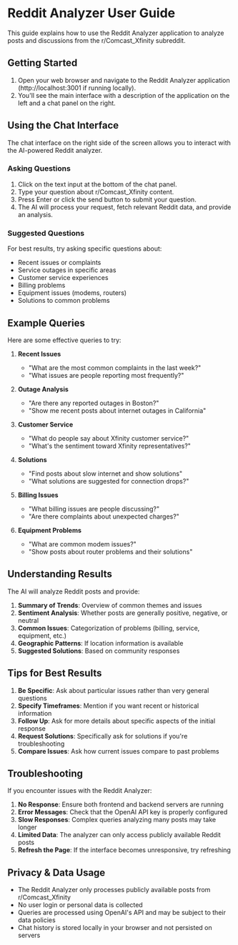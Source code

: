 # Reddit Analyzer User Guide

This guide explains how to use the Reddit Analyzer application to analyze posts and discussions from the r/Comcast_Xfinity subreddit.

## Getting Started

1. Open your web browser and navigate to the Reddit Analyzer application (http://localhost:3001 if running locally).
2. You'll see the main interface with a description of the application on the left and a chat panel on the right.

## Using the Chat Interface

The chat interface on the right side of the screen allows you to interact with the AI-powered Reddit analyzer.

### Asking Questions

1. Click on the text input at the bottom of the chat panel.
2. Type your question about r/Comcast_Xfinity content.
3. Press Enter or click the send button to submit your question.
4. The AI will process your request, fetch relevant Reddit data, and provide an analysis.

### Suggested Questions

For best results, try asking specific questions about:

- Recent issues or complaints
- Service outages in specific areas
- Customer service experiences
- Billing problems
- Equipment issues (modems, routers)
- Solutions to common problems

## Example Queries

Here are some effective queries to try:

1. **Recent Issues**
   - "What are the most common complaints in the last week?"
   - "What issues are people reporting most frequently?"

2. **Outage Analysis**
   - "Are there any reported outages in Boston?"
   - "Show me recent posts about internet outages in California"

3. **Customer Service**
   - "What do people say about Xfinity customer service?"
   - "What's the sentiment toward Xfinity representatives?"

4. **Solutions**
   - "Find posts about slow internet and show solutions"
   - "What solutions are suggested for connection drops?"

5. **Billing Issues**
   - "What billing issues are people discussing?"
   - "Are there complaints about unexpected charges?"

6. **Equipment Problems**
   - "What are common modem issues?"
   - "Show posts about router problems and their solutions"

## Understanding Results

The AI will analyze Reddit posts and provide:

1. **Summary of Trends**: Overview of common themes and issues
2. **Sentiment Analysis**: Whether posts are generally positive, negative, or neutral
3. **Common Issues**: Categorization of problems (billing, service, equipment, etc.)
4. **Geographic Patterns**: If location information is available
5. **Suggested Solutions**: Based on community responses

## Tips for Best Results

1. **Be Specific**: Ask about particular issues rather than very general questions
2. **Specify Timeframes**: Mention if you want recent or historical information
3. **Follow Up**: Ask for more details about specific aspects of the initial response
4. **Request Solutions**: Specifically ask for solutions if you're troubleshooting
5. **Compare Issues**: Ask how current issues compare to past problems

## Troubleshooting

If you encounter issues with the Reddit Analyzer:

1. **No Response**: Ensure both frontend and backend servers are running
2. **Error Messages**: Check that the OpenAI API key is properly configured
3. **Slow Responses**: Complex queries analyzing many posts may take longer
4. **Limited Data**: The analyzer can only access publicly available Reddit posts
5. **Refresh the Page**: If the interface becomes unresponsive, try refreshing

## Privacy & Data Usage

- The Reddit Analyzer only processes publicly available posts from r/Comcast_Xfinity
- No user login or personal data is collected
- Queries are processed using OpenAI's API and may be subject to their data policies
- Chat history is stored locally in your browser and not persisted on servers 